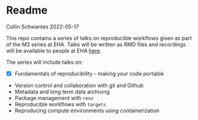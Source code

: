 Readme
================
Collin Schwantes
2022-05-17

This repo contains a series of talks on reproducible workflows given as
part of the M3 series at EHA. Talks will be written as RMD files and
recordings will be available to people at EHA
[here](https://airtable.com/appwlxIzmQx5njRtQ/tbledVCO9MRKkK9MW/viwd5Kt2QVw7lyAKb?blocks=hide).

The series will include talks on:

-   [x] Fundamentals of reproducibility - making your code portable
-   Version control and collaboration with git and Github
-   Metadata and long term data archiving
-   Package management with `renv`
-   Reproducible workflows with `targets`
-   Reproducing compute environments using containerization
